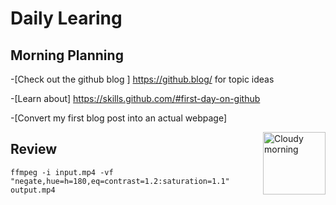 # Daily Learing
## Morning Planning
-[Check out the github blog ]  https://github.blog/ for topic ideas

-[Learn about] https://skills.github.com/#first-day-on-github 

-[Convert my first blog post into an actual webpage] 

<img alt="Cloudy morning" src="https://octodex.github.com/images/cloud.jpg" width="100" style="float: right;">

## Review
```
ffmpeg -i input.mp4 -vf "negate,hue=h=180,eq=contrast=1.2:saturation=1.1" output.mp4
```
